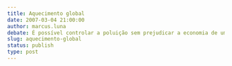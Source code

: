 ```yaml
---
title: Aquecimento global
date: 2007-03-04 21:00:00
author: marcus.luna
debate: É possível controlar a poluição sem prejudicar a economia de um país?
slug: aquecimento-global
status: publish 
type: post
---
```



